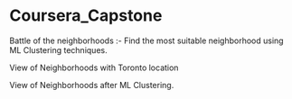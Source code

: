 # Coursera_Capstone
Battle of the neighborhoods :- Find the most suitable neighborhood using ML Clustering techniques.

View of Neighborhoods with Toronto location


View of Neighborhoods after ML Clustering.

